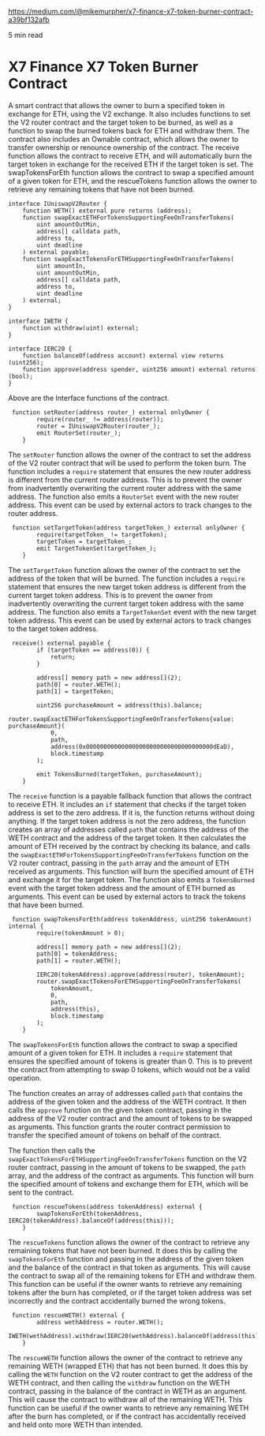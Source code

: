 https://medium.com/@mikemurpher/x7-finance-x7-token-burner-contract-a39bf132afb

5 min read

# X7 Finance X7 Token Burner Contract

A smart contract that allows the owner to burn a specified token in exchange for ETH, using the V2 exchange. It also includes functions to set the V2 router contract and the target token to be burned, as well as a function to swap the burned tokens back for ETH and withdraw them. The contract also includes an Ownable contract, which allows the owner to transfer ownership or renounce ownership of the contract. The receive function allows the contract to receive ETH, and will automatically burn the target token in exchange for the received ETH if the target token is set. The swapTokensForEth function allows the contract to swap a specified amount of a given token for ETH, and the rescueTokens function allows the owner to retrieve any remaining tokens that have not been burned.

```solidity
interface IUniswapV2Router {
    function WETH() external pure returns (address);
    function swapExactETHForTokensSupportingFeeOnTransferTokens(
        uint amountOutMin,
        address[] calldata path,
        address to,
        uint deadline
    ) external payable;
    function swapExactTokensForETHSupportingFeeOnTransferTokens(
        uint amountIn,
        uint amountOutMin,
        address[] calldata path,
        address to,
        uint deadline
    ) external;
}

interface IWETH {
    function withdraw(uint) external;
}

interface IERC20 {
    function balanceOf(address account) external view returns (uint256);
    function approve(address spender, uint256 amount) external returns (bool);
}
```

Above are the Interface functions of the contract.

```solidity
 function setRouter(address router_) external onlyOwner {
        require(router_ != address(router));
        router = IUniswapV2Router(router_);
        emit RouterSet(router_);
    }
```

The `setRouter` function allows the owner of the contract to set the address of the V2 router contract that will be used to perform the token burn. The function includes a `require` statement that ensures the new router address is different from the current router address. This is to prevent the owner from inadvertently overwriting the current router address with the same address. The function also emits a `RouterSet` event with the new router address. This event can be used by external actors to track changes to the router address.

```solidity
 function setTargetToken(address targetToken_) external onlyOwner {
        require(targetToken_ != targetToken);
        targetToken = targetToken_;
        emit TargetTokenSet(targetToken_);
    }
```

The `setTargetToken` function allows the owner of the contract to set the address of the token that will be burned. The function includes a `require` statement that ensures the new target token address is different from the current target token address. This is to prevent the owner from inadvertently overwriting the current target token address with the same address. The function also emits a `TargetTokenSet` event with the new target token address. This event can be used by external actors to track changes to the target token address.

```solidity
 receive() external payable {
        if (targetToken == address(0)) {
            return;
        }

        address[] memory path = new address[](2);
        path[0] = router.WETH();
        path[1] = targetToken;

        uint256 purchaseAmount = address(this).balance;
        router.swapExactETHForTokensSupportingFeeOnTransferTokens{value: purchaseAmount}(
            0,
            path,
            address(0x000000000000000000000000000000000000dEaD),
            block.timestamp
        );

        emit TokensBurned(targetToken, purchaseAmount);
    }
```

The `receive` function is a payable fallback function that allows the contract to receive ETH. It includes an `if` statement that checks if the target token address is set to the zero address. If it is, the function returns without doing anything. If the target token address is not the zero address, the function creates an array of addresses called `path` that contains the address of the WETH contract and the address of the target token. It then calculates the amount of ETH received by the contract by checking its balance, and calls the `swapExactETHForTokensSupportingFeeOnTransferTokens` function on the V2 router contract, passing in the `path` array and the amount of ETH received as arguments. This function will burn the specified amount of ETH and exchange it for the target token. The function also emits a `TokensBurned` event with the target token address and the amount of ETH burned as arguments. This event can be used by external actors to track the tokens that have been burned.

```solidity
 function swapTokensForEth(address tokenAddress, uint256 tokenAmount) internal {
        require(tokenAmount > 0);

        address[] memory path = new address[](2);
        path[0] = tokenAddress;
        path[1] = router.WETH();

        IERC20(tokenAddress).approve(address(router), tokenAmount);
        router.swapExactTokensForETHSupportingFeeOnTransferTokens(
            tokenAmount,
            0,
            path,
            address(this),
            block.timestamp
        );
    }
```

The `swapTokensForEth` function allows the contract to swap a specified amount of a given token for ETH. It includes a `require` statement that ensures the specified amount of tokens is greater than 0. This is to prevent the contract from attempting to swap 0 tokens, which would not be a valid operation.

The function creates an array of addresses called `path` that contains the address of the given token and the address of the WETH contract. It then calls the `approve` function on the given token contract, passing in the address of the V2 router contract and the amount of tokens to be swapped as arguments. This function grants the router contract permission to transfer the specified amount of tokens on behalf of the contract.

The function then calls the `swapExactTokensForETHSupportingFeeOnTransferTokens` function on the V2 router contract, passing in the amount of tokens to be swapped, the `path` array, and the address of the contract as arguments. This function will burn the specified amount of tokens and exchange them for ETH, which will be sent to the contract.

```solidity
 function rescueTokens(address tokenAddress) external {
        swapTokensForEth(tokenAddress, IERC20(tokenAddress).balanceOf(address(this)));
    }
```

The `rescueTokens` function allows the owner of the contract to retrieve any remaining tokens that have not been burned. It does this by calling the `swapTokensForEth` function and passing in the address of the given token and the balance of the contract in that token as arguments. This will cause the contract to swap all of the remaining tokens for ETH and withdraw them. This function can be useful if the owner wants to retrieve any remaining tokens after the burn has completed, or if the target token address was set incorrectly and the contract accidentally burned the wrong tokens.

```solidity
 function rescueWETH() external {
        address wethAddress = router.WETH();
        IWETH(wethAddress).withdraw(IERC20(wethAddress).balanceOf(address(this)));
    }
```

The `rescueWETH` function allows the owner of the contract to retrieve any remaining WETH (wrapped ETH) that has not been burned. It does this by calling the `WETH` function on the V2 router contract to get the address of the WETH contract, and then calling the `withdraw` function on the WETH contract, passing in the balance of the contract in WETH as an argument. This will cause the contract to withdraw all of the remaining WETH. This function can be useful if the owner wants to retrieve any remaining WETH after the burn has completed, or if the contract has accidentally received and held onto more WETH than intended.

